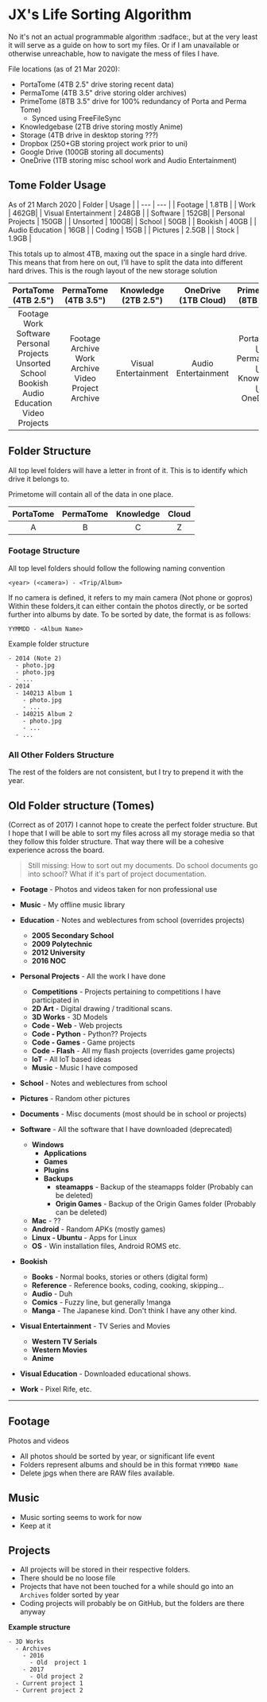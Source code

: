 # JX's Life Sorting Algorithm

No it's not an actual programmable algorithm :sadface:, but at the very least it will serve as a guide on how to sort my files. Or if I am unavailable or otherwise unreachable, how to navigate the mess of files I have.

File locations (as of 21 Mar 2020):
- PortaTome (4TB 2.5" drive storing recent data)
- PermaTome (4TB 3.5" drive storing older archives)
- PrimeTome (8TB 3.5" drive for 100% redundancy of Porta and Perma Tome)
  - Synced using FreeFileSync
- Knowledgebase (2TB drive storing mostly Anime)
- Storage (4TB drive in desktop storing ???)
- Dropbox (250+GB storing project work prior to uni)
- Google Drive (100GB storing all documents)
- OneDrive (1TB storing misc school work and Audio Entertainment)

## Tome Folder Usage
As of 21 March 2020
| Folder | Usage |
| --- | --- |
| Footage | 1.8TB |
| Work | 462GB|
| Visual Entertainment | 248GB |
| Software | 152GB|
| Personal Projects | 150GB |
| Unsorted | 100GB|
| School | 50GB |
| Bookish | 40GB |
| Audio Education | 16GB |
| Coding | 15GB |
| Pictures | 2.5GB |
| Stock | 1.9GB |

This totals up to almost 4TB, maxing out the space in a single hard drive. This means that from here on out, I'll have to split the data into different hard drives. This is the rough layout of the new storage solution


| PortaTome<br/>(4TB 2.5") | PermaTome<br/>(4TB 3.5") | Knowledge<br/>(2TB 2.5") |  OneDrive<br/>(1TB Cloud) | PrimeTome<br/>(8TB 3.5") |
| :---: | :---: | :---: | :---: | :---: |
| Footage<br/>Work<br/>Software<br/>Personal Projects<br/>Unsorted<br/>School<br/>Bookish<br/>Audio Education<br/>Video Projects | Footage Archive<br/>Work Archive<br/>Video Project Archive | Visual Entertainment | Audio Entertainment | PortaTome ⋃<br/>PermaTome ⋃<br/>Knowledge ⋃<br/>OneDrive |

## Folder Structure
All top level folders will have a letter in front of it. This is to identify which drive it belongs to.

Primetome will contain all of the data in one place.

| PortaTome | PermaTome | Knowledge | Cloud |
| :---: | :---: | :---: | :---: |
| A | B | C | Z |


### Footage Structure
All top level folders should follow the following naming convention
```
<year> (<camera>) - <Trip/Album>
```
If no camera is defined, it refers to my main camera (Not phone or gopros)
Within these folders,it can either contain the photos directly, or be sorted further into albums by date.
To be sorted by date, the format is as follows:
```
YYMMDD - <Album Name>
```

Example folder structure
```
- 2014 (Note 2)
  - photo.jpg
  - photo.jpg
  - ...
- 2014
  - 140213 Album 1
    - photo.jpg
    - ...
  - 140215 Album 2
    - photo.jpg
    - ...
  - ...
```

### All Other Folders Structure
The rest of the folders are not consistent, but I try to prepend it with the year.


## Old Folder structure (Tomes)
(Correct as of 2017)
I cannot hope to create the perfect folder structure. But I hope that I will be able to sort my files across all my storage media so that they follow this folder structure. That way there will be a cohesive experience across the board.

> Still missing: How to sort out my documents. Do school documents go into school? What if it's part of project documentation.

- **Footage** - Photos and videos taken for non professional use
- **Music** - My offline music library
- **Education** - Notes and weblectures from school (overrides projects)
  - **2005 Secondary School**
  - **2009 Polytechnic**
  - **2012 University**
  - **2016 NOC**
  
- **Personal Projects** - All the work I have done
  - **Competitions** - Projects pertaining to competitions I have participated in
  - **2D Art** - Digital drawing / traditional scans.
  - **3D Works** - 3D Models
  - **Code - Web** - Web projects
  - **Code - Python** - Python?? Projects
  - **Code - Games** - Game projects
  - **Code - Flash** - All my flash projects (overrides game projects)
  - **IoT** - All IoT based ideas
  - **Music** - Music I have composed
- **School** - Notes and weblectures from school
- **Pictures** - Random other pictures
- **Documents** - Misc documents (most should be in school or projects)
- **Software** - All the software that I have downloaded (deprecated)
  - **Windows**
    - **Applications**
    - **Games**
    - **Plugins**
    - **Backups**
      - **steamapps** - Backup of the steamapps folder (Probably can be deleted)
      - **Origin Games** - Backup of the Origin Games folder (Probably can be deleted)
  - **Mac** - ??
  - **Android** - Random APKs (mostly games)
  - **Linux - Ubuntu** - Apps for Linux
  - **OS** - Win installation files, Android ROMS etc.
- **Bookish**
  - **Books** - Normal books, stories or others (digital form)
  - **Reference** - Reference books, coding, cooking, skipping...
  - **Audio** - Duh
  - **Comics** - Fuzzy line, but generally !manga
  - **Manga** - The Japanese kind. Don't think I have any other kind.
- **Visual Entertainment** - TV Series and Movies
  - **Western TV Serials**
  - **Western Movies**
  - **Anime**
  
- **Visual Education** - Downloaded educational shows.
- **Work** - Pixel Rife, etc.

-------

## Footage

Photos and videos 
- All photos should be sorted by year, or significant life event
- Folders represent albums and should be in this format `YYMMDD Name`
- Delete jpgs when there are RAW files available.

## Music
- Music sorting seems to work for now
- Keep at it

## Projects

- All projects will be stored in their respective folders.
- There should be no loose file
- Projects that have not been touched for a while should go into an `Archives` folder sorted by year
- Coding projects will probably be on GitHub, but the folders are there anyway

**Example structure**
```
- 3D Works
  - Archives
    - 2016
      - Old  project 1
    - 2017
      - Old project 2
  - Current project 1
  - Current project 2
```


